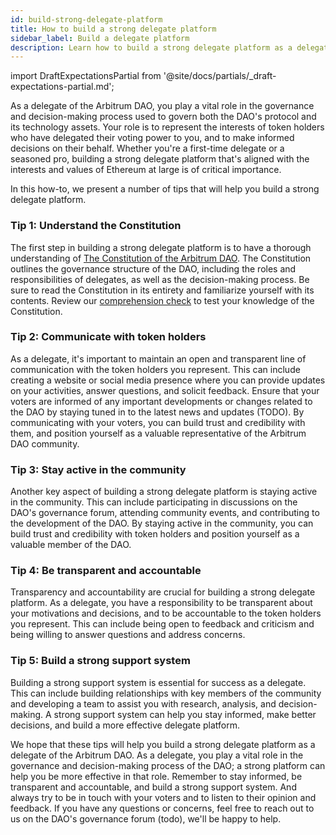 ```yaml
---
id: build-strong-delegate-platform
title: How to build a strong delegate platform
sidebar_label: Build a delegate platform
description: Learn how to build a strong delegate platform as a delegate of the Arbitrum DAO.
---
```


import DraftExpectationsPartial from '@site/docs/partials/_draft-expectations-partial.md'; 

<DraftExpectationsPartial />

As a delegate of the Arbitrum DAO, you play a vital role in the governance and decision-making process used to govern both the DAO's protocol and its technology assets. Your role is to represent the interests of token holders who have delegated their voting power to you, and to make informed decisions on their behalf. Whether you're a first-time delegate or a seasoned pro, building a strong delegate platform that's aligned with the interests and values of Ethereum at large is of critical importance.

In this how-to, we present a number of tips that will help you build a strong delegate platform.


### Tip 1: Understand the Constitution

The first step in building a strong delegate platform is to have a thorough understanding of [The Constitution of the Arbitrum DAO](../dao-constitution). The Constitution outlines the governance structure of the DAO, including the roles and responsibilities of delegates, as well as the decision-making process. Be sure to read the Constitution in its entirety and familiarize yourself with its contents. Review our [comprehension check](../dao-comprehension-check.md) to test your knowledge of the Constitution.

### Tip 2: Communicate with token holders

As a delegate, it's important to maintain an open and transparent line of communication with the token holders you represent. This can include creating a website or social media presence where you can provide updates on your activities, answer questions, and solicit feedback. Ensure that your voters are informed of any important developments or changes related to the DAO by staying tuned in to the latest news and updates (TODO). By communicating with your voters, you can build trust and credibility with them, and position yourself as a valuable representative of the Arbitrum DAO community.

### Tip 3: Stay active in the community

Another key aspect of building a strong delegate platform is staying active in the community. This can include participating in discussions on the DAO's governance forum, attending community events, and contributing to the development of the DAO. By staying active in the community, you can build trust and credibility with token holders and position yourself as a valuable member of the DAO.

### Tip 4: Be transparent and accountable

Transparency and accountability are crucial for building a strong delegate platform. As a delegate, you have a responsibility to be transparent about your motivations and decisions, and to be accountable to the token holders you represent. This can include being open to feedback and criticism and being willing to answer questions and address concerns.

### Tip 5: Build a strong support system

Building a strong support system is essential for success as a delegate. This can include building relationships with key members of the community and developing a team to assist you with research, analysis, and decision-making. A strong support system can help you stay informed, make better decisions, and build a more effective delegate platform.

We hope that these tips will help you build a strong delegate platform as a delegate of the Arbitrum DAO. As a delegate, you play a vital role in the governance and decision-making process of the DAO; a strong platform can help you be more effective in that role. Remember to stay informed, be transparent and accountable, and build a strong support system. And always try to be in touch with your voters and to listen to their opinion and feedback. If you have any questions or concerns, feel free to reach out to us on the DAO's governance forum (todo), we'll be happy to help.